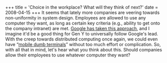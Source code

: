 +++
title = 'Choice in the workplace? What will they think of next?'
date = 2008-04-15
+++
It seems that lately more companies are veering towards non-uniformity in system design. Employees are allowed to use any computer they want, as long as certain key criteria (e.g., ability to get onto the company intranet) are met. [Google has taken this approach](http://www.cio.com/article/144500/IT_s_Third_Epoch...and_Running_IT_at_Google/2), and I imagine it'd be a good thing for Gen Y to universally follow Google's lead. With the creep towards distributed computing once again, we could even have “[mobile dumb terminals](http://webworkerdaily.com/2008/04/13/time-for-a-portable-dumb-terminal/)” without too much effort or complication. So, with all that in mind, let's hear what you think about this. Should companies allow their employees to use whatever computer they want?
